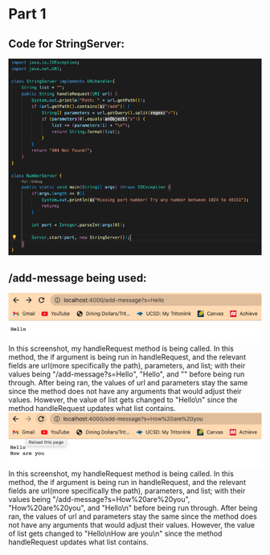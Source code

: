 # Part 1
## Code for StringServer:
![Image](StringServer_Code.png)
## /add-message being used:
![Image](Add_Message(1).png)
In this screenshot, my handleRequest method is being called. In this method, the if argument is being run in handleRequest, and the relevant fields are url(more specifically the path), parameters, and list; with their values being "/add-message?s=Hello", "Hello", and "" before being run through. After being ran, the values of url and parameters stay the same since the method does not have any arguments that would adjust their values. However, the value of list gets changed to "Hello\n" since the method handleRequest updates what list contains.
![Image](Add_Message(2).png)
In this screenshot, my handleRequest method is being called. In this method, the if argument is being run in handleRequest, and the relevant fields are url(more specifically the path), parameters, and list; with their values being "/add-message?s=How%20are%20you", "How%20are%20you", and "Hello\n" before being run through. After being ran, the values of url and parameters stay the same since the method does not have any arguments that would adjust their values. However, the value of list gets changed to "Hello\nHow are you\n" since the method handleRequest updates what list contains.
